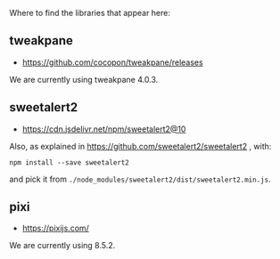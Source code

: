 Where to find the libraries that appear here:

## tweakpane

* https://github.com/cocopon/tweakpane/releases

We are currently using tweakpane 4.0.3.


## sweetalert2

* https://cdn.jsdelivr.net/npm/sweetalert2@10

Also, as explained in https://github.com/sweetalert2/sweetalert2 , with:

    npm install --save sweetalert2

and pick it from `./node_modules/sweetalert2/dist/sweetalert2.min.js`.


## pixi

* https://pixijs.com/

We are currently using 8.5.2.
